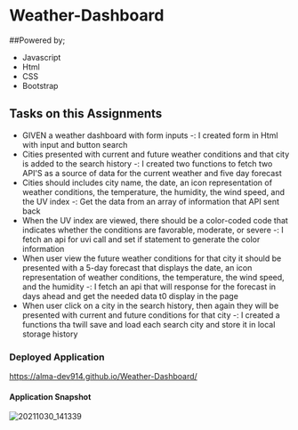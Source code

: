# Weather-Dashboard

##Powered by;
* Javascript
* Html
* CSS
* Bootstrap

## Tasks on this Assignments
* GIVEN a weather dashboard with form inputs
-: I created form in Html with input and button search
* Cities presented with current and future weather conditions and that city is added to the search history
-: I created two functions to fetch two API'S as a source of data for the current weather and five day forecast
* Cities should includes city name, the date, an icon representation of weather conditions, the temperature, the humidity, the wind speed, and the UV index
-: Get the data from an array of information that API sent back
* When the UV index are viewed, there should be a color-coded code that indicates whether the conditions are favorable, moderate, or severe
-: I fetch an api for uvi call and set if statement to generate the color information
* When user view the future weather conditions for that city it should be presented with a 5-day forecast that displays the date, an icon representation of weather conditions, the temperature, the wind speed, and the humidity
-: I fetch an api that will response for the forecast in days ahead and get the needed data t0 display in the page
* When user click on a city in the search history, then again they will be presented with current and future conditions for that city
-: I created a functions tha twill save and load each search city and store it in local storage history


### Deployed Application
 https://alma-dev914.github.io/Weather-Dashboard/

 #### Application Snapshot
 ![20211030_141339](https://user-images.githubusercontent.com/65073138/139574917-04beecf1-19b8-41b7-ba6d-11c6cd5de290.jpg)
